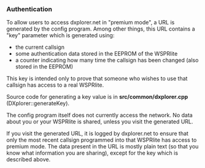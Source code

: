  
### Authentication

To allow users to access dxplorer.net in "premium mode", a URL is generated by the config program. Among other things, this URL contains a "key" parameter which is generated using:

* the current callsign
* some authentication data stored in the EEPROM of the WSPRlite
* a counter indicating how many time the callsign has been changed (also stored in the EEPROM)

This key is intended only to prove that someone who wishes to use that callsign has access to a real WSPRlite.

Source code for generating a key value is in **src/common/dxplorer.cpp** (DXplorer::generateKey).

The config program itself does not currently access the network. No data about you or your WSPRlite is shared, unless you visit the generated URL.

If you visit the generated URL, it is logged by dxplorer.net to ensure that only the most recent callsign programmed into that WSPRlite has access to premium mode. The data present in the URL is mostly plain text (so that you know what information you are sharing), except for the key which is described above.